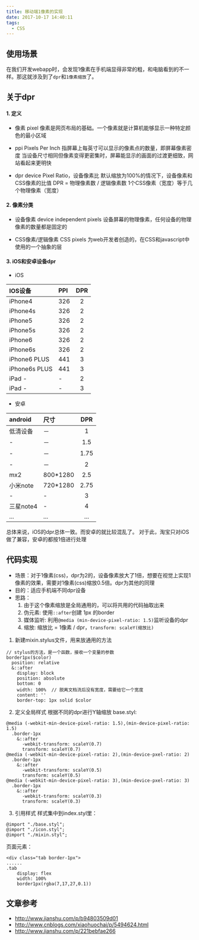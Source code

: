 ```yaml
---
title: 移动端1像素的实现
date: 2017-10-17 14:40:11
tags:
  - CSS
---
```


## 使用场景
在我们开发webapp时，会发现1像素在手机端显得非常的粗，和电脑看到的不一样。那这就涉及到了`dpr`和`1像素缩放`了。

## 关于dpr
<!-- more -->

#### 1. 定义
- 像素
pixel
像素是网页布局的基础。一个像素就是计算机能够显示一种特定颜色的最小区域

- ppi
Pixels Per Inch
指屏幕上每英寸可以显示的像素点的数量，即屏幕像素密度
当设备尺寸相同但像素变得更密集时，屏幕能显示的画面的过渡更细致，网站看起来更明快

- dpr
device Pixel Ratio，设备像素比
默认缩放为100%的情况下，设备像素和CSS像素的比值
DPR = 物理像素数 / 逻辑像素数
1个CSS像素（宽度）等于几个物理像素（宽度）

#### 2. 像素分类
- 设备像素
device independent pixels
设备屏幕的物理像素，任何设备的物理像素的数量都是固定的

- CSS像素/逻辑像素
CSS pixels
为web开发者创造的，在CSS和javascript中使用的一个抽象的层

#### 3. iOS和安卓设备dpr
- iOS

| IOS设备 | PPI | DPR |
|:----------|:---------- |:-----------:|
| iPhone4 |	326 |	2 |
| iPhone4s |	326 |	2 |
| iPhone5 |	326 |	2 |
| iPhone5s | 326 | 2 |
| iPhone6 |	326 |	2 |
| iPhone6s | 326 | 2 |
| iPhone6 PLUS | 441 |	3 |
| iPhone6s PLUS |	441 |	3 |
| iPad - | - |	2 |
| iPad - | - |	3 |

- 安卓

| android | 尺寸 | DPR |
|:----------|:---------- |:-----------:|
| 低清设备 |	－ |	1
| - |	－ |	1.5
| - |	－ |	1.75
| - |	－ |	2
| mx2 |	800*1280 |	2.5
| 小米note |	720*1280 |	2.75
| - |	- |	3
| 三星note4 |	- |	4
| ... |	... |	...

总体来说，iOS的dpr总体一致。而安卓的就比较混乱了。
对于此，淘宝只对iOS做了兼容，安卓的都按1倍进行处理

## 代码实现
- 场景：对于1像素(css)，dpr为2的，设备像素放大了1倍，想要在视觉上实现1像素的效果，需要对1像素(css)缩放0.5倍。dpr为其他的同理
- 目的：适应手机端不同dpr设备
- 思路：
  1. 由于这个像素缩放是全局通用的，可以将共用的代码抽取出来
  2. 伪元素: 使用`::after`创建 1px 的border
  3. 媒体监听: 利用`@media (min-device-pixel-ratio: 1.5)`监听设备的dpr
  4. 缩放: 缩放比 = 1像素 / dpr，`transform: scaleY(缩放比)`

1. 新建mixin.stylus文件，用来放通用的方法
```stylus
// stylus的方法，是一个函数，接收一个变量的参数
border1px($color)
  position: relative
  &::after
    display: block
    position: absolute
    bottom: 0
    width: 100%  // 脱离文档流后没有宽度，需要给它一个宽度
    content: ''
    border-top: 1px solid $color
```

2. 定义全局样式
根据不同的dpr进行Y轴缩放
base.styl:
```stylus
@media (-webkit-min-device-pixel-ratio: 1.5),(min-device-pixel-ratio: 1.5)
  .border-1px
    &::after
      -webkit-transform: scaleY(0.7)
      transform: scaleY(0.7)
@media (-webkit-min-device-pixel-ratio: 2),(min-device-pxel-ratio: 2)
  .border-1px
    &::after
      -webkit-transform: scaleY(0.5)
      transform: scaleY(0.5)
@media (-webkit-min-device-pixel-ratio: 3),(min-device-pxel-ratio: 3)
  .border-1px
    &::after
      -webkit-transform: scaleY(0.3)
      transform: scaleY(0.3)
```

3. 引用样式
样式集中到index.styl里：
```stylus
@import "./base.styl";
@import "./icon.styl";
@import "./mixin.styl";
```
页面元素：
```
<div class="tab border-1px">
......
.tab
    display: flex
    width: 100%
    border1px(rgba(7,17,27,0.1))
```

## 文章参考
  - http://www.jianshu.com/p/b94803509d01
  - http://www.cnblogs.com/xiaohuochai/p/5494624.html
  - http://www.jianshu.com/p/221bebfae266
